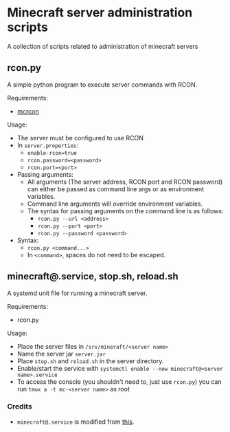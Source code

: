 # Minecraft server administration scripts
A collection of scripts related to administration of minecraft servers
## rcon.py
A simple python program to execute server commands with RCON.

Requirements:
* [mcrcon](https://pypi.org/project/mcrcon/)

Usage:
* The server must be configured to use RCON
* In `server.properties`:
    * `enable-rcon=true`
    * `rcon.password=<password>`
    * `rcon.port=<port>`
* Passing arguments:
    * All arguments (The server address, RCON port and RCON password) can either be passed as command line args or as environment variables.
    * Command line arguments will override environment variables.
    * The syntax for passing arguments on the command line is as follows:
        * `rcon.py --url <address>`
        * `rcon.py --port <port>`
        * `rcon.py --password <password>`
* Syntax:
    * `rcon.py <command...>`
    * In `<command>`, spaces do not need to be escaped.

## minecraft@.service, stop.sh, reload.sh
A systemd unit file for running a minecraft server.

Requirements:
* rcon.py

Usage:
* Place the server files in `/srv/mineraft/<server name>`
* Name the server jar `server.jar`
* Place `stop.sh` and `reload.sh` in the server directory.
* Enable/start the service with `systemctl enable --now minecraft@<server name>.service`
* To access the console (you shouldn't need to, just use `rcon.py`) you can run `tmux a -t mc-<server name>` as root


### Credits
* `minecraft@.service` is modified from [this](https://github.com/agowa338/MinecraftSystemdUnit/).
